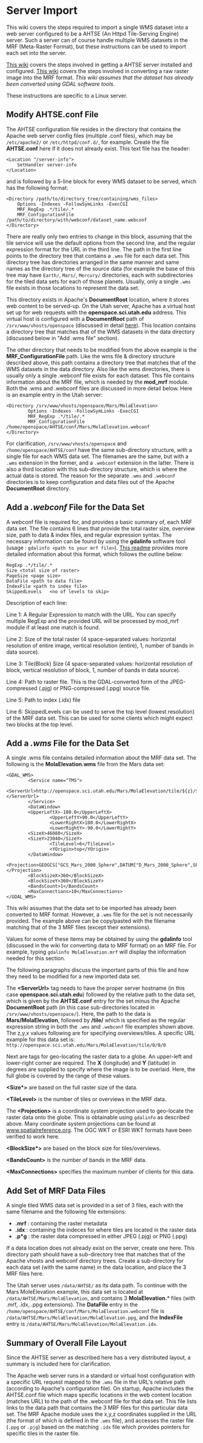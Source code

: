 # Server Import
This wiki covers the steps required to import a single WMS dataset into a web server configured to be a AHTSE (An Httpd Tile-Serving Engine) server. Such a server can of course handle multiple WMS datasets in the MRF (Meta-Raster Format), but these instructions can be used to import each set into the server.

[This wiki](server-install) covers the steps involved in getting a AHTSE server installed and configured. [This wiki](server-conversion) covers the steps involved in converting a raw raster image into the MRF format. *This wiki assumes that the dataset has already been converted using GDAL software tools.*

These instructions are specific to a Linux server.

## Modify AHTSE.conf File
The AHTSE configuration file resides in the directory that contains the Apache web server config files (multiple .conf files), which may be `/etc/apache2/` or `/etc/httpd/conf.d/`, for example. Create the file **AHTSE.conf** here if it does not already exist.
This text file has the header:
```
<Location "/server-info">
    SetHandler server-info
</Location>
```
and is followed by a 5-line block for every WMS dataset to be served, which has the following format:
```
<Directory /path/to/directory_tree/containing/wms_files>
    Options -Indexes -FollowSymLinks -ExecCGI
    MRF_RegExp .*/tile/.*
    MRF_ConfigurationFile /path/to/directory/with/webconf/dataset_name.webconf
</Directory>
```
There are really only two entries to change in this block, assuming that the tile service will use the default options from the second line, and the regular expression format for the URL in the third line. The path in the first line points to the directory tree that contains a `.wms` file for each data set. This directory tree has directories arranged in the same manner and same names as the directory tree of the source data (for example the base of this tree may have `Earth/`, `Mars/`, `Mercury/` directories, each with subdirectories for the tiled data sets for each of those planets. Usually, only a single `.wms` file exists in those locations to represent the data set.

This directory exists in Apache's **DocumentRoot** location, where it stores web content to be served-up. On the Utah server, Apache has a virtual host set up for web requests with the **openspace.sci.utah.edu** address. This virtual host is configured with a **DocumentRoot** path of `/srv/www/vhosts/openspace` (discussed in detail [here](server-install)). This location contains a directory tree that matches that of the WMS datasets in the data directory (discussed below in "Add .wms file" section).

The other directory that needs to be modified from the above example is the **MRF_ConfigurationFile** path. Like the wms file & directory structure described above, this path contains a directory tree that matches that of the WMS datasets in the data directory. Also like the wms directories, there is usually only a single .webconf file exists for each dataset. This file contains information about the MRF file, which is needed by the **mod_mrf** module.
Both the .wms and .webconf files are discussed in more detail below. Here is an example entry in the Utah server:
```
<Directory /srv/www/vhosts/openspace/Mars/MolaElevation>
        Options -Indexes -FollowSymLinks -ExecCGI
        MRF_RegExp .*/tile/.*
        MRF_ConfigurationFile /home/openspace/AHTSE/conf/Mars/MolaElevation.webconf
</Directory>
```
For clarification, `/srv/www/vhosts/openspace` and `/home/openspace/AHTSE/conf` have the same sub-directory structure, with a single file for each WMS data set. The filenames are the same, but with a `.wms` extension in the former, and a `.webconf` extension in the latter. There is also a third location with this sub-directory structure, which is where the actual data is stored. The reason for the separate `.wms` and `.webconf` directories is to keep configuration and data files out of the Apache **DocumentRoot** directory.


## Add a _.webconf_ File for the Data Set
A webconf file is required for, and provides a basic summary of, each MRF data set. The file contains 6 lines that provide the total raster size, overview size, path to data & index files, and regular expression syntax. The necessary information can be found by using the **gdalinfo** software tool (usage : `gdalinfo <path to your mrf file>`). [This readme](https://github.com/lucianpls/mod_mrf/blob/master/README.md) provides more detailed information about this format, which follows the outline below:
```
RegExp .*/tile/.*
Size <total size of raster>
PageSize <page size>
DataFile <path to data file>
IndexFile <path to index file>
SkippedLevels   <no of levels to skip>
```
Description of each line:

Line 1: A Regular Expression to match with the URL. You can specify multiple RegExp and the provided URL will be processed by mod_mrf module if at least one match is found.

Line 2: Size of the total raster (4 space-separated values: horizontal resolution of entire image, vertical resolution (entire), 1, number of bands in data source).

Line 3: Tile(Block) Size (4 space-separated values: horizontal resolution of block, vertical resolution of block, 1, number of bands in data source).

Line 4: Path to raster file. This is the GDAL-converted form of the JPEG-compressed (.pjg) or PNG-compressed (.ppg) source file.

Line 5: Path to index (.idx) file

Line 6: SkippedLevels can be used to serve the top level (lowest resolution) of the MRF data set. This can be used for some clients which might expect two blocks at the top level.


## Add a _.wms_ File for the Data Set
A single .wms file contains detailed information about the MRF data set. The following is the **MolaElevation.wms** file from the Mars data set:
```
<GDAL_WMS>
        <Service name="TMS">
                <ServerUrl>http://openspace.sci.utah.edu/Mars/MolaElevation/tile/${z}/${y}/${x}</ServerUrl>
        </Service>
        <DataWindow>
        <UpperLeftX>-180.0</UpperLeftX>
                <UpperLeftY>90.0</UpperLeftY>
                <LowerRightX>180.0</LowerRightX>
                <LowerRightY>-90.0</LowerRightY>
        <SizeX>46080</SizeX>
        <SizeY>23040</SizeY>
                <TileLevel>6</TileLevel>
                <YOrigin>top</YOrigin>
        </DataWindow>
        <Projection>GEOGCS["GCS_Mars_2000_Sphere",DATUM["D_Mars_2000_Sphere",SPHEROID["Mars_2000_Sphere_IAU_IAG",3396190.0,0.0]],PRIMEM["Reference_Meridian",0.0],UNIT["Degree",0.0174532925199433]]</Projection>
        <BlockSizeX>360</BlockSizeX>
        <BlockSizeY>360</BlockSizeY>
        <BandsCount>1</BandsCount>
        <MaxConnections>10</MaxConnections>
</GDAL_WMS>
```
This wiki assumes that the data set to be imported has already been converted to MRF format. However, a `.wms` file for the set is not necessarily provided. The example above can be copy/pasted with the filename matching that of the 3 MRF files (except their extensions).

Values for some of these items may be obtained by using the **gdalinfo** tool (discussed in the wiki for converting data to MRF format) on an MRF file. For example, typing `gdalinfo MolaElevation.mrf` will display the information needed for this section.

The following paragraphs discuss the important parts of this file and how they need to be modified for a new imported data set.

The **\<ServerUrl\>** tag needs to have the proper server hostname (in this case **openspace.sci.utah.edu**) followed by the relative path to the data set, which is given by the **AHTSE.conf** entry for the set minus the Apache **DocumentRoot** path (in this case sub-directories located in `/srv/www/vhosts/openspace/`). Here, the path to the data is **Mars/MolaElevation**, followed by **/tile/** which is specified as the regular expression string in both the `.wms` and `.webconf` file examples shown above. The z,y,x values following are for specifying overviews/tiles. A specific URL example for this data set is:
`http://openspace.sci.utah.edu/Mars/MolaElevation/tile/0/0/0`

Next are tags for geo-locating the raster data to a globe. An upper-left and lower-right corner are required. The **X** (longitude) and **Y** (latitude) in degrees are supplied to specify where the image is to be overlaid. Here, the full globe is covered by the range of these values.

**\<Size\*\>** are based on the full raster size of the data.

**\<TileLevel\>** is the number of tiles or overviews in the MRF data.

The **\<Projection\>** is a coordinate system projection used to geo-locate the raster data onto the globe. This is obtainable using `gdalinfo` as described above. Many coordinate system projections can be found at www.spatialreference.org. The OGC WKT or ESRI WKT formats have been verified to work here.

**\<BlockSize\*\>** are based on the block size for tiles/overviews.

**\<BandsCount\>** is the number of bands in the MRF data.

**\<MaxConnections\>** specifies the maximum number of clients for this data.


## Add Set of MRF Data Files
A single tiled WMS data set is provided in a set of 3 files, each with the same filename and the following file extensions:
  - **.mrf** : containing the raster metadata
  - **.idx** : containing the indeces for where tiles are located in the raster data
  - **.p*g** : the raster data compressed in either JPEG (.pjg) or PNG (.ppg)

If a data location does not already exist on the server, create one here. This directory path should have a sub-directory tree that matches that of the Apache vhosts and webconf directory trees. Create a sub-directory for each data set (with the same name) in the data location, and place the 3 MRF files here.

The Utah server uses `/data/AHTSE/` as its data path. To continue with the Mars MoleElevation example, this data set is located at `/data/AHTSE/Mars/MolaElevation`, and contains 3 **MolaElevation.*** files (with .mrf, .idx, .ppg extensions). The **DataFile** entry in the `/home/openspace/AHTSE/conf/Mars/MolaElevation.webconf` file is `/data/AHTSE/Mars/MolaElevation/MolaElevation.ppg`, and the **IndexFile** entry is `/data/AHTSE/Mars/MolaElevation/MolaElevation.idx`.


## Summary of Overall File Layout ##
Since the AHTSE server as described here has a very distributed layout, a summary is included here for clarification.

The Apache web server runs in a standard or virtual host configuration with a specific URL request mapped to the `.wms` file in the URL's relative path (according to Apache's configuration file). On startup, Apache includes the AHTSE.conf file which maps specific locations in the web content location (matches URL) to the path of the .webconf file for that data set. This file lists links to the data path that contains the 3 MRF files for this particular data set. The MRF Apache module uses the x,y,z coordinates supplied in the URL (the format of which is defined in the `.wms` file), and accesses the raster file (`.ppg` or `.pjg`) based on the matching `.idx` file which provides pointers for specific tiles in the raster file.

